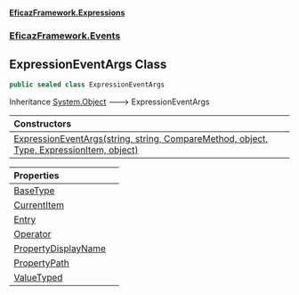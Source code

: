 #### [EficazFramework.Expressions](EficazFrameworkExpressions.md 'EficazFramework Expressions')
### [EficazFramework.Events](EficazFrameworkExpressions.md#EficazFramework.Events 'EficazFramework.Events')

## ExpressionEventArgs Class

```csharp
public sealed class ExpressionEventArgs
```

Inheritance [System.Object](https://docs.microsoft.com/en-us/dotnet/api/System.Object 'System.Object') &#129106; ExpressionEventArgs

| Constructors | |
| :--- | :--- |
| [ExpressionEventArgs(string, string, CompareMethod, object, Type, ExpressionItem, object)](EficazFramework.Events/ExpressionEventArgs/ExpressionEventArgs(string,string,CompareMethod,object,Type,ExpressionItem,object).md 'EficazFramework.Events.ExpressionEventArgs.ExpressionEventArgs(string, string, EficazFramework.Enums.CompareMethod, object, System.Type, EficazFramework.Expressions.ExpressionItem, object)') | |

| Properties | |
| :--- | :--- |
| [BaseType](EficazFramework.Events/ExpressionEventArgs/BaseType.md 'EficazFramework.Events.ExpressionEventArgs.BaseType') | |
| [CurrentItem](EficazFramework.Events/ExpressionEventArgs/CurrentItem.md 'EficazFramework.Events.ExpressionEventArgs.CurrentItem') | |
| [Entry](EficazFramework.Events/ExpressionEventArgs/Entry.md 'EficazFramework.Events.ExpressionEventArgs.Entry') | |
| [Operator](EficazFramework.Events/ExpressionEventArgs/Operator.md 'EficazFramework.Events.ExpressionEventArgs.Operator') | |
| [PropertyDisplayName](EficazFramework.Events/ExpressionEventArgs/PropertyDisplayName.md 'EficazFramework.Events.ExpressionEventArgs.PropertyDisplayName') | |
| [PropertyPath](EficazFramework.Events/ExpressionEventArgs/PropertyPath.md 'EficazFramework.Events.ExpressionEventArgs.PropertyPath') | |
| [ValueTyped](EficazFramework.Events/ExpressionEventArgs/ValueTyped.md 'EficazFramework.Events.ExpressionEventArgs.ValueTyped') | |
